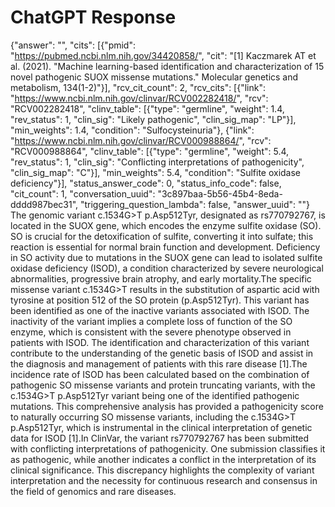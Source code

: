 # ChatGPT Response

{"answer": "", "cits": [{"pmid": "https://pubmed.ncbi.nlm.nih.gov/34420858/", "cit": "[1] Kaczmarek AT et al. (2021). \"Machine learning-based identification and characterization of 15 novel pathogenic SUOX missense mutations.\" Molecular genetics and metabolism, 134(1-2)"}], "rcv_cit_count": 2, "rcv_cits": [{"link": "https://www.ncbi.nlm.nih.gov/clinvar/RCV002282418/", "rcv": "RCV002282418", "clinv_table": [{"type": "germline", "weight": 1.4, "rev_status": 1, "clin_sig": "Likely pathogenic", "clin_sig_map": "LP"}], "min_weights": 1.4, "condition": "Sulfocysteinuria"}, {"link": "https://www.ncbi.nlm.nih.gov/clinvar/RCV000988864/", "rcv": "RCV000988864", "clinv_table": [{"type": "germline", "weight": 5.4, "rev_status": 1, "clin_sig": "Conflicting interpretations of pathogenicity", "clin_sig_map": "C"}], "min_weights": 5.4, "condition": "Sulfite oxidase deficiency"}], "status_answer_code": 0, "status_info_code": false, "cit_count": 1, "conversation_uuid": "3c897baa-5b56-45b4-8eda-dddd987bec31", "triggering_question_lambda": false, "answer_uuid": ""}
The genomic variant c.1534G>T p.Asp512Tyr, designated as rs770792767, is located in the SUOX gene, which encodes the enzyme sulfite oxidase (SO). SO is crucial for the detoxification of sulfite, converting it into sulfate; this reaction is essential for normal brain function and development. Deficiency in SO activity due to mutations in the SUOX gene can lead to isolated sulfite oxidase deficiency (ISOD), a condition characterized by severe neurological abnormalities, progressive brain atrophy, and early mortality.The specific missense variant c.1534G>T results in the substitution of aspartic acid with tyrosine at position 512 of the SO protein (p.Asp512Tyr). This variant has been identified as one of the inactive variants associated with ISOD. The inactivity of the variant implies a complete loss of function of the SO enzyme, which is consistent with the severe phenotype observed in patients with ISOD. The identification and characterization of this variant contribute to the understanding of the genetic basis of ISOD and assist in the diagnosis and management of patients with this rare disease [1].The incidence rate of ISOD has been calculated based on the combination of pathogenic SO missense variants and protein truncating variants, with the c.1534G>T p.Asp512Tyr variant being one of the identified pathogenic mutations. This comprehensive analysis has provided a pathogenicity score to naturally occurring SO missense variants, including the c.1534G>T p.Asp512Tyr, which is instrumental in the clinical interpretation of genetic data for ISOD [1].In ClinVar, the variant rs770792767 has been submitted with conflicting interpretations of pathogenicity. One submission classifies it as pathogenic, while another indicates a conflict in the interpretation of its clinical significance. This discrepancy highlights the complexity of variant interpretation and the necessity for continuous research and consensus in the field of genomics and rare diseases.